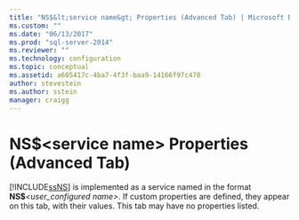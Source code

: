 ```yaml
---
title: "NS$&lt;service name&gt; Properties (Advanced Tab) | Microsoft Docs"
ms.custom: ""
ms.date: "06/13/2017"
ms.prod: "sql-server-2014"
ms.reviewer: ""
ms.technology: configuration
ms.topic: conceptual
ms.assetid: a605417c-4ba7-4f3f-baa9-14166f97c478
author: stevestein
ms.author: sstein
manager: craigg
---
```

# NS$&lt;service name&gt; Properties (Advanced Tab)
  [!INCLUDE[ssNS](../../includes/ssns-md.md)] is implemented as a service named in the format **NS$**_<user_configured name>_. If custom properties are defined, they appear on this tab, with their values. This tab may have no properties listed.  
  
  

